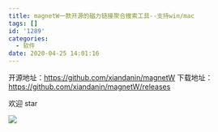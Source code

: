 ```yaml
---
title: magnetW一款开源的磁力链接聚合搜索工具--支持win/mac
tags: []
id: '1289'
categories:
  - 软件
date: 2020-04-25 14:01:16
---
```


开源地址：https://github.com/xiandanin/magnetW
下载地址：https://github.com/xiandanin/magnetW/releases

欢迎 star

![](https://cdn.jsdelivr.net/gh/cuilongjin/static@img/img/20210102203211.gif)
